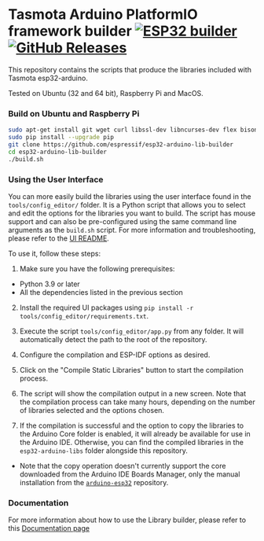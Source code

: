 # Tasmota Arduino PlatformIO framework builder [![ESP32 builder](https://github.com/Jason2866/esp32-arduino-lib-builder/actions/workflows/push.yml/badge.svg)](https://github.com/Jason2866/esp32-arduino-lib-builder/actions/workflows/push.yml)[![GitHub Releases](https://img.shields.io/github/downloads/Jason2866/esp32-arduino-lib-builder/total?label=downloads)](https://github.com/Jason2866/esp32-arduino-lib-builder/releases/latest)

This repository contains the scripts that produce the libraries included with Tasmota esp32-arduino.

Tested on Ubuntu (32 and 64 bit), Raspberry Pi and MacOS.

### Build on Ubuntu and Raspberry Pi
```bash
sudo apt-get install git wget curl libssl-dev libncurses-dev flex bison gperf python python-pip python-setuptools python-serial python-click python-cryptography python-future python-pyparsing python-pyelftools cmake ninja-build ccache jq
sudo pip install --upgrade pip
git clone https://github.com/espressif/esp32-arduino-lib-builder
cd esp32-arduino-lib-builder
./build.sh
```

### Using the User Interface

You can more easily build the libraries using the user interface found in the `tools/config_editor/` folder.
It is a Python script that allows you to select and edit the options for the libraries you want to build.
The script has mouse support and can also be pre-configured using the same command line arguments as the `build.sh` script.
For more information and troubleshooting, please refer to the [UI README](tools/config_editor/README.md).

To use it, follow these steps:

1. Make sure you have the following prerequisites:
  - Python 3.9 or later
  - All the dependencies listed in the previous section

2. Install the required UI packages using `pip install -r tools/config_editor/requirements.txt`.

3. Execute the script `tools/config_editor/app.py` from any folder. It will automatically detect the path to the root of the repository.

4. Configure the compilation and ESP-IDF options as desired.

5. Click on the "Compile Static Libraries" button to start the compilation process.

6. The script will show the compilation output in a new screen. Note that the compilation process can take many hours, depending on the number of libraries selected and the options chosen.

7. If the compilation is successful and the option to copy the libraries to the Arduino Core folder is enabled, it will already be available for use in the Arduino IDE. Otherwise, you can find the compiled libraries in the `esp32-arduino-libs` folder alongside this repository.
  - Note that the copy operation doesn't currently support the core downloaded from the Arduino IDE Boards Manager, only the manual installation from the [`arduino-esp32`](https://github.com/espressif/arduino-esp32) repository.

### Documentation

For more information about how to use the Library builder, please refer to this [Documentation page](https://docs.espressif.com/projects/arduino-esp32/en/latest/lib_builder.html?highlight=lib%20builder)
